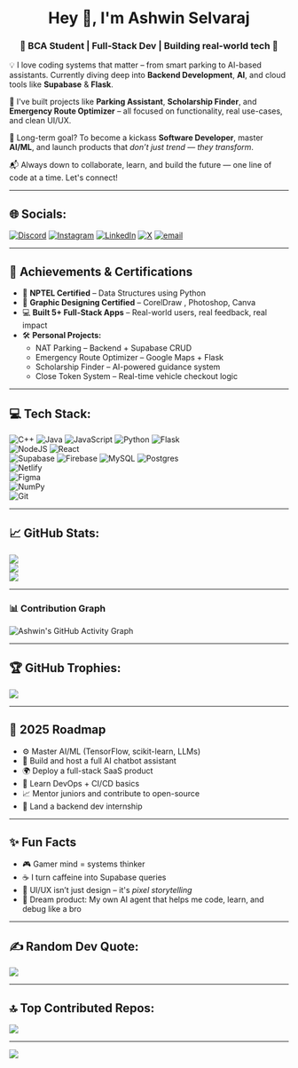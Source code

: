<h1 align="center">Hey 👋, I'm Ashwin Selvaraj</h1>
<h3 align="center">🚀 BCA Student | Full-Stack Dev | Building real-world tech 🔧</h3> 
  
💡 I love coding systems that matter – from smart parking to AI-based assistants. Currently diving deep into **Backend Development**, **AI**, and cloud tools like **Supabase** & **Flask**.  
  
🔧 I've built projects like **Parking Assistant**, **Scholarship Finder**, and **Emergency Route Optimizer** – all focused on functionality, real use-cases, and clean UI/UX.  
  
🎯 Long-term goal? To become a kickass **Software Developer**, master **AI/ML**, and launch products that *don’t just trend — they transform*.  
  
📬 Always down to collaborate, learn, and build the future — one line of code at a time. Let's connect!

---

## 🌐 Socials:
[![Discord](https://img.shields.io/badge/Discord-%237289DA.svg?logo=discord&logoColor=white)](https://discord.gg/AXDXcBSV) 
[![Instagram](https://img.shields.io/badge/Instagram-%23E4405F.svg?logo=Instagram&logoColor=white)](https://instagram.com/ashwin_444_) 
[![LinkedIn](https://img.shields.io/badge/LinkedIn-%230077B5.svg?logo=linkedin&logoColor=white)](https://linkedin.com/in/ashwinselvaraj) 
[![X](https://img.shields.io/badge/X-black.svg?logo=X&logoColor=white)](https://x.com/@_Ashwin_19) 
[![email](https://img.shields.io/badge/Email-D14836?logo=gmail&logoColor=white)](mailto:ashwinselvaraj19@gmail.com) 

---

## 🏅 Achievements & Certifications
- 🧠 **NPTEL Certified** – Data Structures using Python  
- 🎨 **Graphic Designing Certified** – CorelDraw , Photoshop, Canva
- 💻 **Built 5+ Full-Stack Apps** – Real-world users, real feedback, real impact  
- 🛠 **Personal Projects:**
  - NAT Parking – Backend + Supabase CRUD
  - Emergency Route Optimizer – Google Maps + Flask
  - Scholarship Finder – AI-powered guidance system
  - Close Token System – Real-time vehicle checkout logic  

---

## 💻 Tech Stack:
![C++](https://img.shields.io/badge/c++-%2300599C.svg?style=for-the-badge&logo=c%2B%2B&logoColor=white) 
![Java](https://img.shields.io/badge/java-%23ED8B00.svg?style=for-the-badge&logo=openjdk&logoColor=white) 
![JavaScript](https://img.shields.io/badge/javascript-%23323330.svg?style=for-the-badge&logo=javascript&logoColor=%23F7DF1E) 
![Python](https://img.shields.io/badge/python-3670A0?style=for-the-badge&logo=python&logoColor=ffdd54) 
![Flask](https://img.shields.io/badge/flask-%23000.svg?style=for-the-badge&logo=flask&logoColor=white)  
![NodeJS](https://img.shields.io/badge/node.js-6DA55F?style=for-the-badge&logo=node.js&logoColor=white) 
![React](https://img.shields.io/badge/react-%2320232a.svg?style=for-the-badge&logo=react&logoColor=%2361DAFB)  
![Supabase](https://img.shields.io/badge/Supabase-3ECF8E?style=for-the-badge&logo=supabase&logoColor=white) 
![Firebase](https://img.shields.io/badge/firebase-%23039BE5.svg?style=for-the-badge&logo=firebase) 
![MySQL](https://img.shields.io/badge/mysql-4479A1.svg?style=for-the-badge&logo=mysql&logoColor=white) 
![Postgres](https://img.shields.io/badge/postgres-%23316192.svg?style=for-the-badge&logo=postgresql&logoColor=white)  
![Netlify](https://img.shields.io/badge/netlify-%23000000.svg?style=for-the-badge&logo=netlify&logoColor=#00C7B7)  
![Figma](https://img.shields.io/badge/figma-%23F24E1E.svg?style=for-the-badge&logo=figma&logoColor=white)  
![NumPy](https://img.shields.io/badge/numpy-%23013243.svg?style=for-the-badge&logo=numpy&logoColor=white)  
![Git](https://img.shields.io/badge/git-%23F05033.svg?style=for-the-badge&logo=git&logoColor=white)  

---

## 📈 GitHub Stats:
![](https://github-readme-stats.vercel.app/api?username=AshwinSelvaraj-19&theme=radical&hide_border=false&include_all_commits=false&count_private=false)<br/>
![](https://nirzak-streak-stats.vercel.app/?user=AshwinSelvaraj-19&theme=radical&hide_border=false)<br/>
![](https://github-readme-stats.vercel.app/api/top-langs/?username=AshwinSelvaraj-19&theme=radical&hide_border=false&include_all_commits=false&count_private=false&layout=compact)

---

### 📊 Contribution Graph
![Ashwin's GitHub Activity Graph](https://github-readme-activity-graph.vercel.app/graph?username=AshwinSelvaraj-19&theme=react-dark&area=true&hide_border=true)

---

## 🏆 GitHub Trophies:
![](https://github-profile-trophy.vercel.app/?username=AshwinSelvaraj-19&theme=onedark&no-frame=false&no-bg=false&margin-w=4)

---

## 📍 2025 Roadmap
- ⚙️ Master AI/ML (TensorFlow, scikit-learn, LLMs)  
- 🧠 Build and host a full AI chatbot assistant  
- 🌍 Deploy a full-stack SaaS product  
- 📲 Learn DevOps + CI/CD basics  
- 📈 Mentor juniors and contribute to open-source  
- 🎯 Land a backend dev internship  

---

## ✨ Fun Facts
- 🎮 Gamer mind = systems thinker  
- ☕ I turn caffeine into Supabase queries  
- 🎨 UI/UX isn’t just design – it's *pixel storytelling*  
- 🤖 Dream product: My own AI agent that helps me code, learn, and debug like a bro  

---

## ✍️ Random Dev Quote:
![](https://quotes-github-readme.vercel.app/api?type=horizontal&theme=radical)

---

## 🔝 Top Contributed Repos:
![](https://github-contributor-stats.vercel.app/api?username=AshwinSelvaraj-19&limit=5&theme=dark&combine_all_yearly_contributions=true)

---

[![](https://visitcount.itsvg.in/api?id=AshwinSelvaraj-19&icon=1&color=2)](https://visitcount.itsvg.in)

<!-- Proudly created with GPRM ( https://gprm.itsvg.in ) -->

